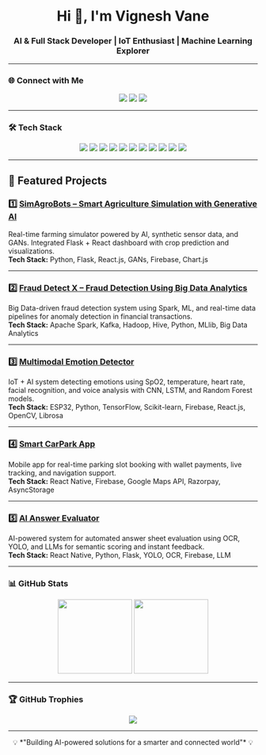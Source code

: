 <h1 align="center">Hi 👋, I'm Vignesh Vane</h1>
<h3 align="center">AI & Full Stack Developer | IoT Enthusiast | Machine Learning Explorer</h3>

---

### 🌐 Connect with Me
<p align="center">
<a href="mailto:vigneshvane200@gmail.com"><img src="https://img.shields.io/badge/Gmail-D14836?logo=gmail&logoColor=white"></a>
<a href="https://github.com/Vignesh04011"><img src="https://img.shields.io/badge/GitHub-181717?logo=github&logoColor=white"></a>
<a href="https://www.linkedin.com/in/vignesh-vane/"><img src="https://img.shields.io/badge/LinkedIn-0077B5?logo=linkedin&logoColor=white"></a>
</p>

---

### 🛠 Tech Stack
<p align="center">
<img src="https://img.shields.io/badge/Python-3776AB?logo=python&logoColor=white">
<img src="https://img.shields.io/badge/Java-007396?logo=java&logoColor=white">
<img src="https://img.shields.io/badge/JavaScript-F7DF1E?logo=javascript&logoColor=black">
<img src="https://img.shields.io/badge/React_Native-20232A?logo=react&logoColor=61DAFB">
<img src="https://img.shields.io/badge/Node.js-339933?logo=node.js&logoColor=white">
<img src="https://img.shields.io/badge/Firebase-FFCA28?logo=firebase&logoColor=black">
<img src="https://img.shields.io/badge/TensorFlow-FF6F00?logo=tensorflow&logoColor=white">
<img src="https://img.shields.io/badge/scikit--learn-F7931E?logo=scikit-learn&logoColor=white">
<img src="https://img.shields.io/badge/HTML5-E34F26?logo=html5&logoColor=white">
<img src="https://img.shields.io/badge/CSS3-1572B6?logo=css3&logoColor=white">
<img src="https://img.shields.io/badge/Git-F05032?logo=git&logoColor=white">
</p>

---

## 🚀 Featured Projects

### 1️⃣ [SimAgroBots – Smart Agriculture Simulation with Generative AI](#)
Real-time farming simulator powered by AI, synthetic sensor data, and GANs. Integrated Flask + React dashboard with crop prediction and visualizations.  
**Tech Stack:** Python, Flask, React.js, GANs, Firebase, Chart.js

---

### 2️⃣ [Fraud Detect X – Fraud Detection Using Big Data Analytics](#)
Big Data-driven fraud detection system using Spark, ML, and real-time data pipelines for anomaly detection in financial transactions.  
**Tech Stack:** Apache Spark, Kafka, Hadoop, Hive, Python, MLlib, Big Data Analytics

---

### 3️⃣ [Multimodal Emotion Detector](#)
IoT + AI system detecting emotions using SpO2, temperature, heart rate, facial recognition, and voice analysis with CNN, LSTM, and Random Forest models.  
**Tech Stack:** ESP32, Python, TensorFlow, Scikit-learn, Firebase, React.js, OpenCV, Librosa

---

### 4️⃣ [Smart CarPark App](#)
Mobile app for real-time parking slot booking with wallet payments, live tracking, and navigation support.  
**Tech Stack:** React Native, Firebase, Google Maps API, Razorpay, AsyncStorage

---

### 5️⃣ [AI Answer Evaluator](#)
AI-powered system for automated answer sheet evaluation using OCR, YOLO, and LLMs for semantic scoring and instant feedback.  
**Tech Stack:** React Native, Python, Flask, YOLO, OCR, Firebase, LLM

---

### 📊 GitHub Stats
<p align="center">
<img src="https://github-readme-stats.vercel.app/api?username=Vignesh04011&show_icons=true&theme=radical" height="150"/>
<img src="https://github-readme-stats.vercel.app/api/top-langs/?username=Vignesh04011&layout=compact&theme=radical" height="150"/>
</p>

---

### 🏆 GitHub Trophies
<p align="center">
<img src="https://github-profile-trophy.vercel.app/?username=Vignesh04011&theme=radical&no-frame=true&margin-w=15">
</p>

---

<p align="center">💡 *"Building AI-powered solutions for a smarter and connected world"* 💡</p>
